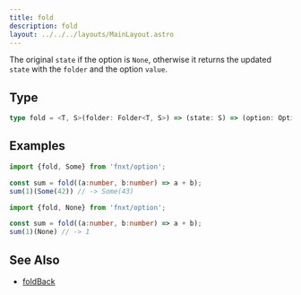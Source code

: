 ```yaml
---
title: fold
description: fold
layout: ../../../layouts/MainLayout.astro
---
```


The original `state` if the option is `None`, otherwise it returns the updated `state` with the `folder` and the option `value`.


## Type
```ts
type fold = <T, S>(folder: Folder<T, S>) => (state: S) => (option: Option<T>) => S
```

## Examples
```ts
import {fold, Some} from 'fnxt/option';

const sum = fold((a:number, b:number) => a + b);
sum(1)(Some(42)) // -> Some(43)
```

```ts
import {fold, None} from 'fnxt/option';

const sum = fold((a:number, b:number) => a + b);
sum(1)(None) // -> 1
```

## See Also

- [foldBack](/core/en/option/foldBack)
